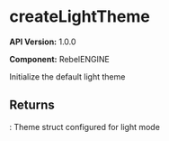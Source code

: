 # createLightTheme

**API Version:** 1.0.0

**Component:** RebelENGINE

Initialize the default light theme

## Returns

: Theme struct configured for light mode

